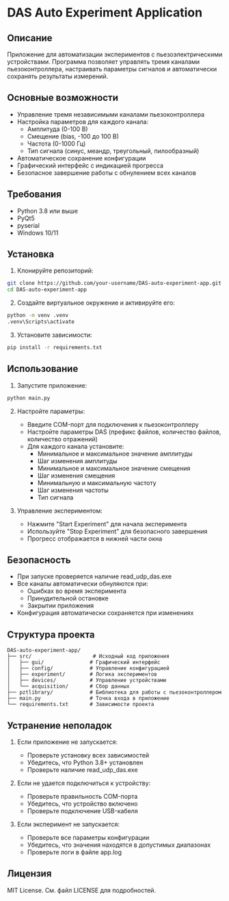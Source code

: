 # DAS Auto Experiment Application

## Описание
Приложение для автоматизации экспериментов с пьезоэлектрическими устройствами. Программа позволяет управлять тремя каналами пьезоконтроллера, настраивать параметры сигналов и автоматически сохранять результаты измерений.

## Основные возможности
- Управление тремя независимыми каналами пьезоконтроллера
- Настройка параметров для каждого канала:
  - Амплитуда (0-100 В)
  - Смещение (bias, -100 до 100 В)
  - Частота (0-1000 Гц)
  - Тип сигнала (синус, меандр, треугольный, пилообразный)
- Автоматическое сохранение конфигурации
- Графический интерфейс с индикацией прогресса
- Безопасное завершение работы с обнулением всех каналов

## Требования
- Python 3.8 или выше
- PyQt5
- pyserial
- Windows 10/11

## Установка
1. Клонируйте репозиторий:
```bash
git clone https://github.com/your-username/DAS-auto-experiment-app.git
cd DAS-auto-experiment-app
```

2. Создайте виртуальное окружение и активируйте его:
```bash
python -m venv .venv
.venv\Scripts\activate
```

3. Установите зависимости:
```bash
pip install -r requirements.txt
```

## Использование
1. Запустите приложение:
```bash
python main.py
```

2. Настройте параметры:
   - Введите COM-порт для подключения к пьезоконтроллеру
   - Настройте параметры DAS (префикс файлов, количество файлов, количество отражений)
   - Для каждого канала установите:
     - Минимальное и максимальное значение амплитуды
     - Шаг изменения амплитуды
     - Минимальное и максимальное значение смещения
     - Шаг изменения смещения
     - Минимальную и максимальную частоту
     - Шаг изменения частоты
     - Тип сигнала

3. Управление экспериментом:
   - Нажмите "Start Experiment" для начала эксперимента
   - Используйте "Stop Experiment" для безопасного завершения
   - Прогресс отображается в нижней части окна

## Безопасность
- При запуске проверяется наличие read_udp_das.exe
- Все каналы автоматически обнуляются при:
  - Ошибках во время эксперимента
  - Принудительной остановке
  - Закрытии приложения
- Конфигурация автоматически сохраняется при изменениях

## Структура проекта
```
DAS-auto-experiment-app/
├── src/                    # Исходный код приложения
│   ├── gui/               # Графический интерфейс
│   ├── config/            # Управление конфигурацией
│   ├── experiment/        # Логика экспериментов
│   ├── devices/           # Управление устройствами
│   └── acquisition/       # Сбор данных
├── pztlibrary/            # Библиотека для работы с пьезоконтроллером
├── main.py                # Точка входа в приложение
└── requirements.txt       # Зависимости проекта
```

## Устранение неполадок
1. Если приложение не запускается:
   - Проверьте установку всех зависимостей
   - Убедитесь, что Python 3.8+ установлен
   - Проверьте наличие read_udp_das.exe

2. Если не удается подключиться к устройству:
   - Проверьте правильность COM-порта
   - Убедитесь, что устройство включено
   - Проверьте подключение USB-кабеля

3. Если эксперимент не запускается:
   - Проверьте все параметры конфигурации
   - Убедитесь, что значения находятся в допустимых диапазонах
   - Проверьте логи в файле app.log

## Лицензия
MIT License. См. файл LICENSE для подробностей. 